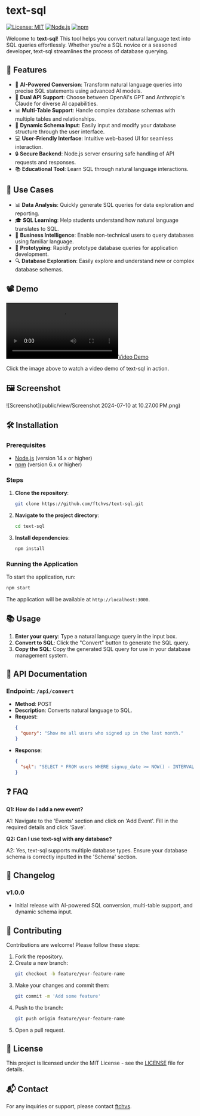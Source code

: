
# text-sql

[![License: MIT](https://img.shields.io/badge/License-MIT-yellow.svg)](https://opensource.org/licenses/MIT)
[![Node.js](https://img.shields.io/badge/Node.js-v14.x-green.svg)](https://nodejs.org/)
[![npm](https://img.shields.io/badge/npm-v6.x-red.svg)](https://www.npmjs.com/)

Welcome to **text-sql**! This tool helps you convert natural language text into SQL queries effortlessly. Whether you're a SQL novice or a seasoned developer, text-sql streamlines the process of database querying.

## 🚀 Features

- 🧠 **AI-Powered Conversion**: Transform natural language queries into precise SQL statements using advanced AI models.
- 🔄 **Dual API Support**: Choose between OpenAI's GPT and Anthropic's Claude for diverse AI capabilities.
- 📊 **Multi-Table Support**: Handle complex database schemas with multiple tables and relationships.
- 🔧 **Dynamic Schema Input**: Easily input and modify your database structure through the user interface.
- 💻 **User-Friendly Interface**: Intuitive web-based UI for seamless interaction.
- 🔒 **Secure Backend**: Node.js server ensuring safe handling of API requests and responses.
- 📚 **Educational Tool**: Learn SQL through natural language interactions.

## 🎯 Use Cases

- 📊 **Data Analysis**: Quickly generate SQL queries for data exploration and reporting.
- 🎓 **SQL Learning**: Help students understand how natural language translates to SQL.
- 💼 **Business Intelligence**: Enable non-technical users to query databases using familiar language.
- 🧪 **Prototyping**: Rapidly prototype database queries for application development.
- 🔍 **Database Exploration**: Easily explore and understand new or complex database schemas.

## 📽️ Demo

[![Video Demo](public/view/REC-20240710222331.mp4)](public/view/REC-20240710222331.mp4)

Click the image above to watch a video demo of text-sql in action.

## 🖼️ Screenshot

![Screenshot](public/view/Screenshot 2024-07-10 at 10.27.00 PM.png)

## 🛠️ Installation

### Prerequisites

- [Node.js](https://nodejs.org/) (version 14.x or higher)
- [npm](https://www.npmjs.com/) (version 6.x or higher)

### Steps

1. **Clone the repository**:
   ```bash
   git clone https://github.com/ftchvs/text-sql.git
   ```
2. **Navigate to the project directory**:
   ```bash
   cd text-sql
   ```
3. **Install dependencies**:
   ```bash
   npm install
   ```

### Running the Application

To start the application, run:
```bash
npm start
```

The application will be available at `http://localhost:3000`.

## 📚 Usage

1. **Enter your query**: Type a natural language query in the input box.
2. **Convert to SQL**: Click the "Convert" button to generate the SQL query.
3. **Copy the SQL**: Copy the generated SQL query for use in your database management system.

## 🔄 API Documentation

### Endpoint: `/api/convert`
- **Method**: POST
- **Description**: Converts natural language to SQL.
- **Request**:
  ```json
  {
    "query": "Show me all users who signed up in the last month."
  }
  ```
- **Response**:
  ```json
  {
    "sql": "SELECT * FROM users WHERE signup_date >= NOW() - INTERVAL 1 MONTH;"
  }
  ```

## ❓ FAQ

**Q1: How do I add a new event?**

A1: Navigate to the 'Events' section and click on 'Add Event'. Fill in the required details and click 'Save'.

**Q2: Can I use text-sql with any database?**

A2: Yes, text-sql supports multiple database types. Ensure your database schema is correctly inputted in the 'Schema' section.

## 📜 Changelog

### v1.0.0
- Initial release with AI-powered SQL conversion, multi-table support, and dynamic schema input.

## 🤝 Contributing

Contributions are welcome! Please follow these steps:

1. Fork the repository.
2. Create a new branch:
   ```bash
   git checkout -b feature/your-feature-name
   ```
3. Make your changes and commit them:
   ```bash
   git commit -m 'Add some feature'
   ```
4. Push to the branch:
   ```bash
   git push origin feature/your-feature-name
   ```
5. Open a pull request.

## 📄 License

This project is licensed under the MIT License - see the [LICENSE](LICENSE) file for details.

## 📬 Contact

For any inquiries or support, please contact [ftchvs](https://github.com/ftchvs).

